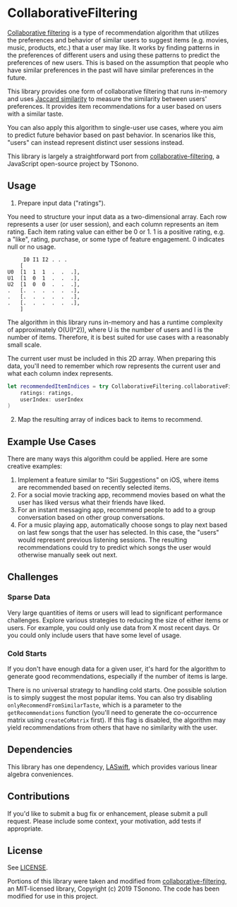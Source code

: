# CollaborativeFiltering

[Collaborative filtering](https://en.wikipedia.org/wiki/Collaborative_filtering) is a type of recommendation algorithm that utilizes the preferences and behavior of similar users to suggest items (e.g. movies, music, products, etc.) that a user may like. It works by finding patterns in the preferences of different users and using these patterns to predict the preferences of new users. This is based on the assumption that people who have similar preferences in the past will have similar preferences in the future.

This library provides one form of collaborative filtering that runs in-memory and uses [Jaccard similarity](https://en.wikipedia.org/wiki/Jaccard_index) to measure the similarity between users' preferences. It provides item recommendations for a user based on users with a similar taste.

You can also apply this algorithm to single-user use cases, where you aim to predict future behavior based on past behavior. In scenarios like this, "users" can instead represent distinct user sessions instead.

This library is largely a straightforward port from [collaborative-filtering](https://github.com/TSonono/collaborative-filtering), a JavaScript open-source project by TSonono.

## Usage

1. Prepare input data ("ratings").

You need to structure your input data as a two-dimensional array. Each row represents a user (or user session), and each column represents an item rating. Each item rating value can either be 0 or 1. 1 is a positive rating, e.g. a "like", rating, purchase, or some type of feature engagement. 0 indicates null or no usage.

```
     I0 I1 I2 . . .
    [
U0  [1  1  1  .  .  .],
U1  [1  0  1  .  .  .],
U2  [1  0  0  .  .  .],
.   [.  .  .  .  .  .],
.   [.  .  .  .  .  .],
.   [.  .  .  .  .  .],
    ]
```

The algorithm in this library runs in-memory and has a runtime complexity of approximately O(U(I^2)), where U is the number of users and I is the number of items. Therefore, it is best suited for use cases with a reasonably small scale.

The current user must be included in this 2D array. When preparing this data, you'll need to remember which row represents the current user and what each column index represents.

```swift
let recommendedItemIndices = try CollaborativeFiltering.collaborativeFilter(
    ratings: ratings,
    userIndex: userIndex
)
```

2. Map the resulting array of indices back to items to recommend.

## Example Use Cases

There are many ways this algorithm could be applied. Here are some creative examples:

1. Implement a feature similar to "Siri Suggestions" on iOS, where items are recommended based on recently selected items.
2. For a social movie tracking app, recommend movies based on what the user has liked versus what their friends have liked.
3. For an instant messaging app, recommend people to add to a group conversation based on other group conversations.
4. For a music playing app, automatically choose songs to play next based on last few songs that the user has selected. In this case, the "users" would represent previous listening sessions. The resulting recommendations could try to predict which songs the user would otherwise manually seek out next. 

## Challenges

### Sparse Data

Very large quantities of items or users will lead to significant performance challenges. Explore various strategies to reducing the size of either items or users. For example, you could only use data from X most recent days. Or you could only include users that have some level of usage.

### Cold Starts

If you don't have enough data for a given user, it's hard for the algorithm to generate good recommendations, especially if the number of items is large.

There is no universal strategy to handling cold starts. One possible solution is to simply suggest the most popular items. You can also try disabling `onlyRecommendFromSimilarTaste`, which is a parameter to the `getRecommendations` function (you'll need to generate the co-occurrence matrix using `createCoMatrix` first). If this flag is disabled, the algorithm may yield recommendations from others that have no similarity with the user.

## Dependencies

This library has one dependency, [LASwift](https://github.com/AlexanderTar/LASwift), which provides various linear algebra conveniences.

## Contributions

If you'd like to submit a bug fix or enhancement, please submit a pull request. Please include some context, your motivation, add tests if appropriate.

## License

See [LICENSE](/LICENSE.md).

Portions of this library were taken and modified from [collaborative-filtering](https://github.com/TSonono/collaborative-filtering), an MIT-licensed library, Copyright (c) 2019 TSonono. The code has been modified for use in this project.
